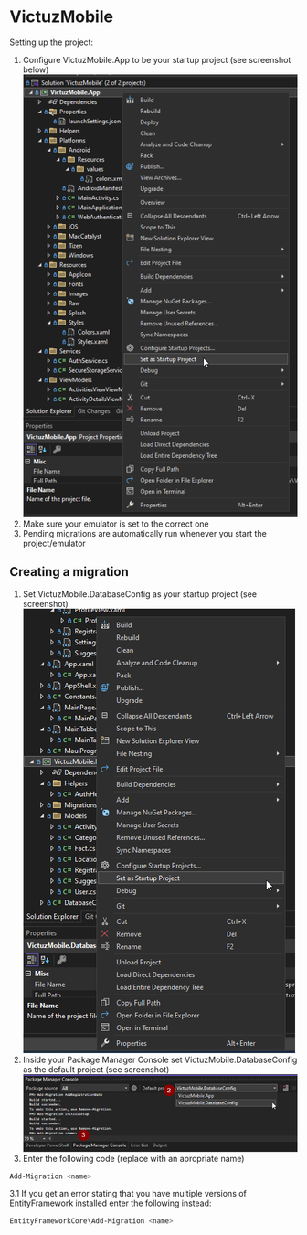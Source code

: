 # VictuzMobile

Setting up the project:
1. Configure VictuzMobile.App to be your startup project (see screenshot below)
    ![Startup project](./images/startup_project.png)
2. Make sure your emulator is set to the correct one
3. Pending migrations are automatically run whenever you start the project/emulator

## Creating a migration
1. Set VictuzMobile.DatabaseConfig as your startup project (see screenshot)
	![Startup Project Migrations](./images/startup_project_migration.png)
2. Inside your Package Manager Console set VictuzMobile.DatabaseConfig as the default project (see screenshot)
	![Default Project Migrations](./images/default_project_migration.png)
3. Enter the following code (replace <name> with an apropriate name)
```powershell
Add-Migration <name>
```
3.1 If you get an error stating that you have multiple versions of EntityFramework installed enter the following instead:
```powershell
EntityFrameworkCore\Add-Migration <name>
```
